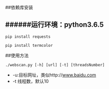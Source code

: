 ##依赖库安装

######运行环境：python3.6.5
-------


```
pip install requests

pip install termcolor
```
##使用方法
```
./webscan.py [-h] [url] [-t] [threadsNumber]
```
* -u:目标网址，类似http://www.baidu.com
* -t 线程数，默认10


